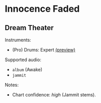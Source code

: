 # Innocence Faded

## Dream Theater

Instruments:

  * (Pro) Drums: Expert
    [(preview)](http://pages.cs.wisc.edu/~tolly/customs/?artist=dream-theater&title=innocence-faded)

Supported audio:

  * `album` (Awake)
  * `jammit`

Notes:

  * Chart confidence: *high* (Jammit stems).

